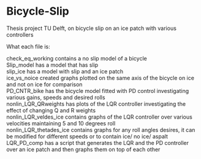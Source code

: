 # Bicycle-Slip
Thesis project TU Delft, on bicycle slip on an ice patch with various controllers


What each file is:

check_eq_working contains a no slip model of a bicycle<br>
Slip_model has a model that has slip<br>
slip_ice has a model with slip and an ice patch<br>
ice_vs_noice created graphs plotted on the same axis of the bicycle on ice and not on ice for comparison<br>
PD_CNTR_bike has the bicycle model fitted with PD control investigating various gains, speeds and desired rolls <br>
nonlin_LQR_QRweights has plots of the LQR controller investigating the effect of changing Q and R weights <br>
nonlin_LQR_veldes_ice contains graphs of the LQR controller over various velocities maintaining 5 and 10 degrees roll <br>
nonlin_LQR_thetades_ice contains graphs for any roll angles desires, it can be modified for different speeds or to contain ice/ no ice/ aspalt <br>
LQR_PD_comp has a script that generates the LQR and the PD controller over an ice patch and then graphs them on top of each other <br>
